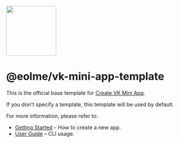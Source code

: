 [<img width="134" src="https://vk.com/images/apps/mini_apps/vk_mini_apps_logo.svg">](https://vk.com/services)

# @eolme/vk-mini-app-template

This is the official base template for [Create VK Mini App](https://github.com/eolme/create-vk-mini-app).

If you don't specify a template, this template will be used by default.

For more information, please refer to:

- [Getting Started](https://github.com/eolme/create-vk-mini-app/blob/master/README.md#creating-an-app) – How to create a new app.
- [User Guide](https://github.com/eolme/create-vk-mini-app/blob/master/README.md#user-guide) – CLI usage.
